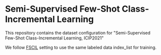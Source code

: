 # Semi-Supervised Few-Shot Class-Incremental Learning 

This repository contains the dataset configuration for "Semi-Supervised Few-Shot Class-Incremental Learning, ICIP2021" 

We follow  [FSCIL](https://github.com/xyutao/fscil) setting to use the same labeled data index_list for training.
